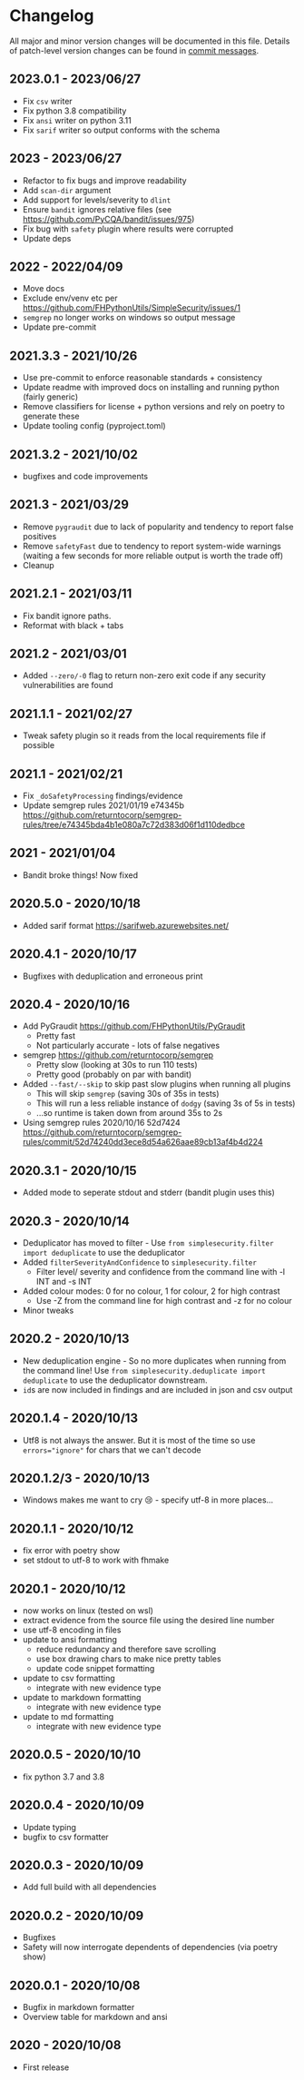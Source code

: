 # Changelog

All major and minor version changes will be documented in this file. Details of
patch-level version changes can be found in [commit messages](../../commits/master).

## 2023.0.1 - 2023/06/27

- Fix `csv` writer
- Fix python 3.8 compatibility
- Fix `ansi` writer on python 3.11
- Fix `sarif` writer so output conforms with the schema

## 2023 - 2023/06/27

- Refactor to fix bugs and improve readability
- Add `scan-dir` argument
- Add support for levels/severity to `dlint`
- Ensure `bandit` ignores relative files (see https://github.com/PyCQA/bandit/issues/975)
- Fix bug with `safety` plugin where results were corrupted
- Update deps

## 2022 - 2022/04/09

- Move docs
- Exclude env/venv etc per https://github.com/FHPythonUtils/SimpleSecurity/issues/1
- `semgrep` no longer works on windows so output message
- Update pre-commit

## 2021.3.3 - 2021/10/26

- Use pre-commit to enforce reasonable standards + consistency
- Update readme with improved docs on installing and running python (fairly generic)
- Remove classifiers for license + python versions and rely on poetry to generate these
- Update tooling config (pyproject.toml)

## 2021.3.2 - 2021/10/02

- bugfixes and code improvements

## 2021.3 - 2021/03/29

- Remove `pygraudit` due to lack of popularity and tendency to report false positives
- Remove `safetyFast` due to tendency to report system-wide warnings (waiting a
	few seconds for more reliable output is worth the trade off)
- Cleanup

## 2021.2.1 - 2021/03/11

- Fix bandit ignore paths.
- Reformat with black + tabs

## 2021.2 - 2021/03/01

- Added `--zero/-0` flag to return non-zero exit code if any security
	vulnerabilities are found

## 2021.1.1 - 2021/02/27

- Tweak safety plugin so it reads from the local requirements file if possible

## 2021.1 - 2021/02/21

- Fix `_doSafetyProcessing` findings/evidence
- Update semgrep rules 2021/01/19 e74345b
	https://github.com/returntocorp/semgrep-rules/tree/e74345bda4b1e080a7c72d383d06f1d110dedbce

## 2021 - 2021/01/04

- Bandit broke things! Now fixed

## 2020.5.0 - 2020/10/18

- Added sarif format https://sarifweb.azurewebsites.net/

## 2020.4.1 - 2020/10/17

- Bugfixes with deduplication and erroneous print

## 2020.4 - 2020/10/16

- Add PyGraudit https://github.com/FHPythonUtils/PyGraudit
	- Pretty fast
	- Not particularly accurate - lots of false negatives
- semgrep https://github.com/returntocorp/semgrep
	- Pretty slow (looking at 30s to run 110 tests)
	- Pretty good (probably on par with bandit)
- Added `--fast/--skip` to skip past slow plugins when running all plugins
	- This will skip `semgrep` (saving 30s of 35s in tests)
	- This will run a less reliable instance of `dodgy` (saving 3s of 5s in tests)
	- ...so runtime is taken down from around 35s to 2s
- Using semgrep rules 2020/10/16 52d7424
	https://github.com/returntocorp/semgrep-rules/commit/52d74240dd3ece8d54a626aae89cb13af4b4d224

## 2020.3.1 - 2020/10/15

- Added mode to seperate stdout and stderr (bandit plugin uses this)

## 2020.3 - 2020/10/14

- Deduplicator has moved to filter - Use
	`from simplesecurity.filter import deduplicate` to use the deduplicator
- Added `filterSeverityAndConfidence` to `simplesecurity.filter`
	- Filter level/ severity and confidence from the command line with -l INT
		and -s INT
- Added colour modes: 0 for no colour, 1 for colour, 2 for high contrast
	- Use -Z from the command line for high contrast and -z for no colour
- Minor tweaks

## 2020.2 - 2020/10/13

- New deduplication engine - So no more duplicates when running from the command
	line! Use `from simplesecurity.deduplicate import deduplicate` to use the
	deduplicator downstream.
- `id`s are now included in findings and are included in json and csv output

## 2020.1.4 - 2020/10/13

- Utf8 is not always the answer. But it is most of the time so use
	`errors="ignore"` for chars that we can't decode

## 2020.1.2/3 - 2020/10/13

- Windows makes me want to cry 😢 - specify utf-8 in more places...

## 2020.1.1 - 2020/10/12

- fix error with poetry show
- set stdout to utf-8 to work with fhmake

## 2020.1 - 2020/10/12

- now works on linux (tested on wsl)
- extract evidence from the source file using the desired line number
- use utf-8 encoding in files
- update to ansi formatting
	- reduce redundancy and therefore save scrolling
	- use box drawing chars to make nice pretty tables
	- update code snippet formatting
- update to csv formatting
	- integrate with new evidence type
- update to markdown formatting
	- integrate with new evidence type
- update to md formatting
	- integrate with new evidence type

## 2020.0.5 - 2020/10/10

- fix python 3.7 and 3.8

## 2020.0.4 - 2020/10/09

- Update typing
- bugfix to csv formatter

## 2020.0.3 - 2020/10/09

- Add full build with all dependencies

## 2020.0.2 - 2020/10/09

- Bugfixes
- Safety will now interrogate dependents of dependencies (via poetry show)

## 2020.0.1 - 2020/10/08

- Bugfix in markdown formatter
- Overview table for markdown and ansi

## 2020 - 2020/10/08

- First release

